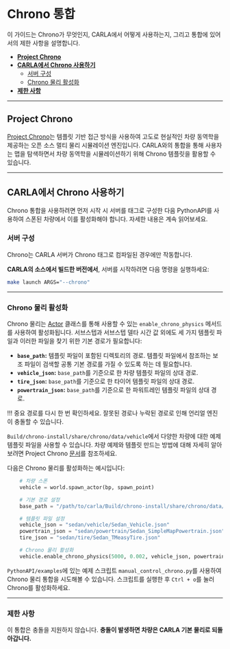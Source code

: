 # Chrono 통합

이 가이드는 Chrono가 무엇인지, CARLA에서 어떻게 사용하는지, 그리고 통합에 있어서의 제한 사항을 설명합니다.

- [__Project Chrono__](#project-chrono)
- [__CARLA에서 Chrono 사용하기__](#carla에서-chrono-사용하기)
    - [서버 구성](#서버-구성)
    - [Chrono 물리 활성화](#chrono-물리-활성화)
- [__제한 사항__](#제한-사항)

---

## Project Chrono

[Project Chrono](https://projectchrono.org/)는 템플릿 기반 접근 방식을 사용하여 고도로 현실적인 차량 동역학을 제공하는 오픈 소스 멀티 물리 시뮬레이션 엔진입니다. CARLA와의 통합을 통해 사용자는 맵을 탐색하면서 차량 동역학을 시뮬레이션하기 위해 Chrono 템플릿을 활용할 수 있습니다.

---

## CARLA에서 Chrono 사용하기

Chrono 통합을 사용하려면 먼저 시작 시 서버를 태그로 구성한 다음 PythonAPI를 사용하여 스폰된 차량에서 이를 활성화해야 합니다. 자세한 내용은 계속 읽어보세요.

### 서버 구성

Chrono는 CARLA 서버가 Chrono 태그로 컴파일된 경우에만 작동합니다.

__CARLA의 소스에서 빌드한 버전에서__, 서버를 시작하려면 다음 명령을 실행하세요:

```sh
make launch ARGS="--chrono"
```

---

### Chrono 물리 활성화

Chrono 물리는 [Actor](python_api.md#carlaactor) 클래스를 통해 사용할 수 있는 `enable_chrono_physics` 메서드를 사용하여 활성화됩니다. 서브스텝과 서브스텝 델타 시간 값 외에도 세 가지 템플릿 파일과 이러한 파일을 찾기 위한 기본 경로가 필요합니다:

- __`base_path`:__ 템플릿 파일이 포함된 디렉토리의 경로. 템플릿 파일에서 참조하는 보조 파일이 검색할 공통 기본 경로를 가질 수 있도록 하는 데 필요합니다.
- __`vehicle_json`:__ `base_path`를 기준으로 한 차량 템플릿 파일의 상대 경로.
- __`tire_json`:__ `base_path`를 기준으로 한 타이어 템플릿 파일의 상대 경로.
- __`powertrain_json`:__ `base_path`를 기준으로 한 파워트레인 템플릿 파일의 상대 경로.

!!! 중요
    경로를 다시 한 번 확인하세요. 잘못된 경로나 누락된 경로로 인해 언리얼 엔진이 충돌할 수 있습니다.

`Build/chrono-install/share/chrono/data/vehicle`에서 다양한 차량에 대한 예제 템플릿 파일을 사용할 수 있습니다. 차량 예제와 템플릿 만드는 방법에 대해 자세히 알아보려면 Project Chrono [문서](https://api.projectchrono.org/manual_vehicle.html)를 참조하세요.

다음은 Chrono 물리를 활성화하는 예시입니다:

```python
    # 차량 스폰
    vehicle = world.spawn_actor(bp, spawn_point)

    # 기본 경로 설정
    base_path = "/path/to/carla/Build/chrono-install/share/chrono/data/vehicle/"

    # 템플릿 파일 설정
    vehicle_json = "sedan/vehicle/Sedan_Vehicle.json"
    powertrain_json = "sedan/powertrain/Sedan_SimpleMapPowertrain.json"
    tire_json = "sedan/tire/Sedan_TMeasyTire.json"

    # Chrono 물리 활성화
    vehicle.enable_chrono_physics(5000, 0.002, vehicle_json, powertrain_json, tire_json, base_path)
```

`PythonAPI/examples`에 있는 예제 스크립트 `manual_control_chrono.py`를 사용하여 Chrono 물리 통합을 시도해볼 수 있습니다. 스크립트를 실행한 후 `Ctrl + o`를 눌러 Chrono를 활성화하세요.

---

### 제한 사항

이 통합은 충돌을 지원하지 않습니다. __충돌이 발생하면 차량은 CARLA 기본 물리로 되돌아갑니다.__